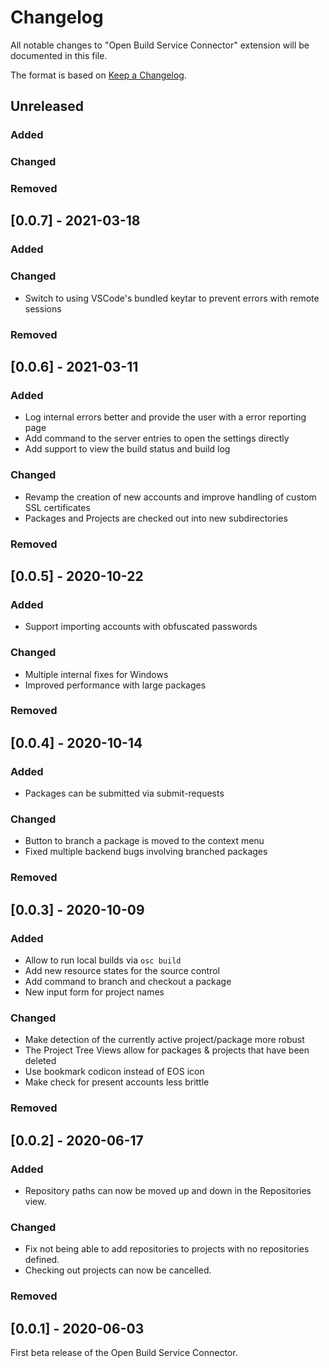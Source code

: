 # Changelog

All notable changes to "Open Build Service Connector" extension will be
documented in this file.

The format is based on [Keep a
Changelog](https://keepachangelog.com/en/1.0.0/).

## Unreleased

### Added


### Changed


### Removed


## [0.0.7] - 2021-03-18

### Added


### Changed

- Switch to using VSCode's bundled keytar to prevent errors with remote sessions

### Removed


## [0.0.6] - 2021-03-11

### Added

- Log internal errors better and provide the user with a error reporting page
- Add command to the server entries to open the settings directly
- Add support to view the build status and build log

### Changed

- Revamp the creation of new accounts and improve handling of custom SSL
  certificates
- Packages and Projects are checked out into new subdirectories

### Removed


## [0.0.5] - 2020-10-22

### Added

- Support importing accounts with obfuscated passwords

### Changed

- Multiple internal fixes for Windows
- Improved performance with large packages

### Removed

## [0.0.4] - 2020-10-14

### Added

- Packages can be submitted via submit-requests

### Changed

- Button to branch a package is moved to the context menu
- Fixed multiple backend bugs involving branched packages

### Removed

## [0.0.3] - 2020-10-09

### Added

- Allow to run local builds via `osc build`
- Add new resource states for the source control
- Add command to branch and checkout a package
- New input form for project names

### Changed

- Make detection of the currently active project/package more robust
- The Project Tree Views allow for packages & projects that have been deleted
- Use bookmark codicon instead of EOS icon
- Make check for present accounts less brittle

### Removed

## [0.0.2] - 2020-06-17

### Added

- Repository paths can now be moved up and down in the Repositories view.

### Changed

- Fix not being able to add repositories to projects with no repositories
  defined.
- Checking out projects can now be cancelled.

### Removed

## [0.0.1] - 2020-06-03

First beta release of the Open Build Service Connector.
